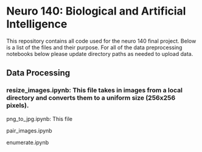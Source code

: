 # Neuro 140: Biological and Artificial Intelligence 

This repository contains all code used for the neuro 140 final project. Below is a list of the files and their purpose. For all of the data preprocessing notebooks below please update directory paths as needed to upload data. 

## Data Processing 

### resize_images.ipynb: This file takes in images from a local directory and converts them to a uniform size (256x256 pixels). 

png_to_jpg.ipynb: This file 

pair_images.ipynb

enumerate.ipynb

##
